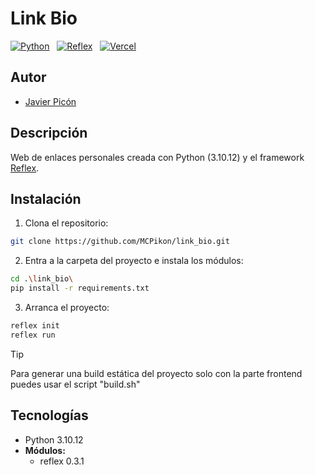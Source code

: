 # Link Bio

[![Python](https://img.shields.io/badge/Python-3.10%2B-yellow?style=for-the-badge&logo=python&logoColor=white&labelColor=101010)](https://www.python.org/) &nbsp;
[![Reflex](https://img.shields.io/badge/Reflex-0.3.4+-5646ED?style=for-the-badge&logo=python&logoColor=white&labelColor=101010)](https://reflex.dev) &nbsp;
[![Vercel](https://img.shields.io/badge/Vercel-static-gray?style=for-the-badge&logo=vercel&logoColor=white&labelColor=101010)](https://vercel.com)

## Autor

* [Javier Picón](https://github.com/MCPikon)

## Descripción

Web de enlaces personales creada con Python (3.10.12) y el framework [Reflex](https://reflex.dev).

## Instalación

1. Clona el repositorio:

```bash
git clone https://github.com/MCPikon/link_bio.git
```

2. Entra a la carpeta del proyecto e instala los módulos:

```bash
cd .\link_bio\
pip install -r requirements.txt
```

3. Arranca el proyecto:

```bash
reflex init
reflex run
```

> [!TIP]
> Para generar una build estática del proyecto solo con la parte frontend puedes usar el script "build.sh"

## Tecnologías

* Python 3.10.12
* **Módulos:**
  * reflex 0.3.1
